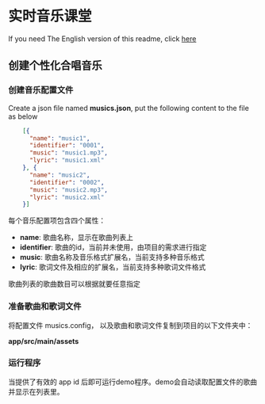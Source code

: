 # 实时音乐课堂

If you need The English version of this readme, click [here](readme.md)

## 创建个性化合唱音乐
### 创建音乐配置文件
Create a json file named **musics.json**, put the following content to the file as below

````json
    [{
      "name": "music1",
      "identifier": "0001",
      "music": "music1.mp3",
      "lyric": "music1.xml"
    }, {
      "name": "music2",
      "identifier": "0002",
      "music": "music2.mp3",
      "lyric": "music2.xml"
    }]
````

每个音乐配置项包含四个属性：
* **name**: 歌曲名称，显示在歌曲列表上
* **identifier**: 歌曲的id，当前并未使用，由项目的需求进行指定
* **music**: 歌曲名称及音乐格式扩展名，当前支持多种音乐格式
* **lyric**: 歌词文件及相应的扩展名，当前支持多种歌词文件格式

歌曲列表的歌曲数目可以根据就要任意指定

### 准备歌曲和歌词文件

将配置文件 musics.config， 以及歌曲和歌词文件复制到项目的以下文件夹中：

**app/src/main/assets**

### 运行程序
当提供了有效的 app id 后即可运行demo程序。demo会自动读取配置文件的歌曲并显示在列表里。